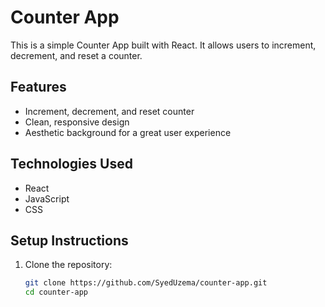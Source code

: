 # Counter App

This is a simple Counter App built with React. It allows users to increment, decrement, and reset a counter.

## Features
- Increment, decrement, and reset counter
- Clean, responsive design
- Aesthetic background for a great user experience

## Technologies Used
- React
- JavaScript
- CSS

## Setup Instructions

1. Clone the repository:
   ```bash
   git clone https://github.com/SyedUzema/counter-app.git
   cd counter-app

